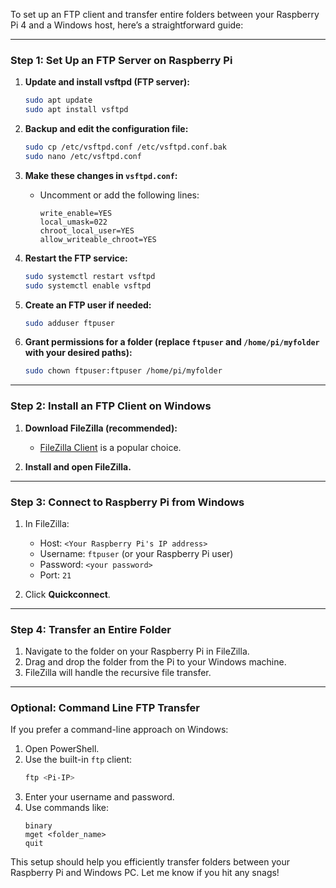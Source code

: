 To set up an FTP client and transfer entire folders between your Raspberry Pi 4 and a Windows host, here’s a straightforward guide:

---

### **Step 1: Set Up an FTP Server on Raspberry Pi**

1. **Update and install vsftpd (FTP server):**
   ```bash
   sudo apt update
   sudo apt install vsftpd
   ```

2. **Backup and edit the configuration file:**
   ```bash
   sudo cp /etc/vsftpd.conf /etc/vsftpd.conf.bak
   sudo nano /etc/vsftpd.conf
   ```

3. **Make these changes in `vsftpd.conf`:**
   - Uncomment or add the following lines:
     ```
     write_enable=YES
     local_umask=022
     chroot_local_user=YES
     allow_writeable_chroot=YES
     ```

4. **Restart the FTP service:**
   ```bash
   sudo systemctl restart vsftpd
   sudo systemctl enable vsftpd
   ```

5. **Create an FTP user if needed:**
   ```bash
   sudo adduser ftpuser
   ```

6. **Grant permissions for a folder (replace `ftpuser` and `/home/pi/myfolder` with your desired paths):**
   ```bash
   sudo chown ftpuser:ftpuser /home/pi/myfolder
   ```

---

### **Step 2: Install an FTP Client on Windows**
1. **Download FileZilla (recommended):**  
   - [FileZilla Client](https://filezilla-project.org/) is a popular choice.

2. **Install and open FileZilla.**

---

### **Step 3: Connect to Raspberry Pi from Windows**
1. In FileZilla:
   - Host: `<Your Raspberry Pi's IP address>`
   - Username: `ftpuser` (or your Raspberry Pi user)
   - Password: `<your password>`
   - Port: `21`
   
2. Click **Quickconnect**.

---

### **Step 4: Transfer an Entire Folder**
1. Navigate to the folder on your Raspberry Pi in FileZilla.
2. Drag and drop the folder from the Pi to your Windows machine.
3. FileZilla will handle the recursive file transfer.

---

### **Optional: Command Line FTP Transfer**
If you prefer a command-line approach on Windows:

1. Open PowerShell.
2. Use the built-in `ftp` client:
   ```powershell
   ftp <Pi-IP>
   ```
3. Enter your username and password.
4. Use commands like:
   ```
   binary
   mget <folder_name>
   quit
   ```

This setup should help you efficiently transfer folders between your Raspberry Pi and Windows PC. Let me know if you hit any snags!
